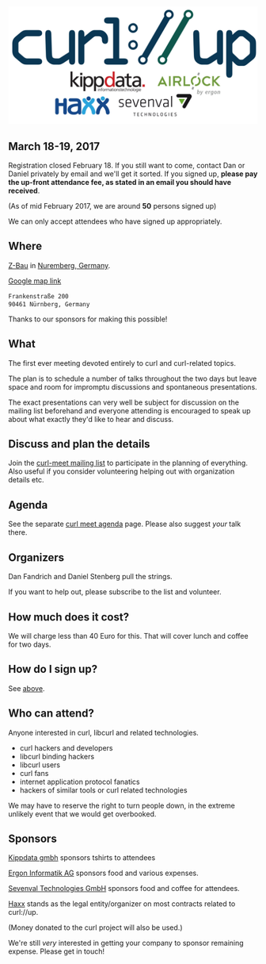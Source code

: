 ![curl://up](images/curlup-plus-sponsors.jpg)

## March 18-19, 2017

Registration closed February 18. If you still want to come, contact Dan or Daniel privately by email and we'll get it sorted. If you signed up, **please pay the up-front attendance fee, as stated in an email you should have received**.

(As of mid February 2017, we are around **50** persons signed up)

We can only accept attendees who have signed up appropriately.

## Where

[Z-Bau](http://z-bau.com/) in [Nuremberg, Germany](http://wikitravel.org/en/Nuremberg).

[Google map link](https://www.google.se/maps/place/Z-Bau/@49.4303454,11.092532,17z/data=!3m1!4b1!4m5!3m4!1s0x479f576f67abbd9d:0xcdc37501ecd384bc!8m2!3d49.4303419!4d11.0947207)

    Frankenstraße 200
    90461 Nürnberg, Germany

Thanks to our sponsors for making this possible!

## What

The first ever meeting devoted entirely to curl and curl-related topics.

The plan is to schedule a number of talks throughout the two days but leave space and room for impromptu discussions and spontaneous presentations.

The exact presentations can very well be subject for discussion on the mailing list beforehand and everyone attending is encouraged to speak up about what exactly they'd like to hear and discuss.

## Discuss and plan the details

Join the [curl-meet mailing list](https://cool.haxx.se/mailman/listinfo/curl-meet) to participate in the planning of everything. Also useful if you consider volunteering helping out with organization details etc.

## Agenda

See the separate [curl meet agenda](curl-meet-2017-agenda) page. Please also suggest *your* talk there.

## Organizers

Dan Fandrich and Daniel Stenberg pull the strings.

If you want to help out, please subscribe to the list and volunteer.

## How much does it cost?

We will charge less than 40 Euro for this. That will cover lunch and coffee for two days.

## How do I sign up?

See [above](#sign-up).

## Who can attend?

Anyone interested in curl, libcurl and related technologies.

- curl hackers and developers
- libcurl binding hackers
- libcurl users
- curl fans
- internet application protocol fanatics
- hackers of similar tools or curl related technologies

We may have to reserve the right to turn people down, in the extreme unlikely event that we would get overbooked.

## Sponsors

[Kippdata gmbh](http://www.kippdata.de/) sponsors tshirts to attendees

[Ergon Informatik AG](https://www.ergon.ch/) sponsors food and various expenses.

[Sevenval Technologies GmbH](https://www.sevenval.com/) sponsors food and coffee for attendees.

[Haxx](https://www.haxx.se/) stands as the legal entity/organizer on most contracts related to curl://up.

(Money donated to the curl project will also be used.)

We're still *very* interested in getting your company to sponsor remaining expense. Please get in touch!

